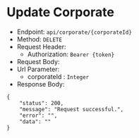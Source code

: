 # Update Corporate

- Endpoint: `api/corporate/{corporateId}`
- Method: `DELETE`
- Request Header:
  - Authorization: `Bearer {token}`
- Request Body:
- Url Parameter:
  - corporateId : `Integer`
- Response Body:

```
{
    "status": 200,
    "message": "Request successful.",
    "error": "",
    "data": ""
}
```

